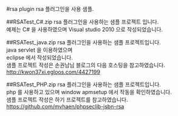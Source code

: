 #rsa plugin
rsa 플러그인을 사용 샘플.  

##RSATest_C#.zip
rsa 플러그인을 사용하는 샘플 프로젝트 입니다.  
예제는 C# 을 사용하였으며
Visual studio 2010 으로 작성되었습니다.

##RSATest_java.zip
rsa 플러그인을 사용하는 샘플 프로젝트입니다.  
java servlet 을 이용하였으며  
eclipse 에서 작성되었습니다.  
샘플 프로젝트 작성은 손권남님 블로그의 다음 호스팅을 참고하였습니다.  
http://kwon37xi.egloos.com/4427199

##RSATest_PHP.zip
rsa 플러그인을 사용하는 샘플 프로젝트입니다.  
php 를 사용하고 있으며
window apmsetup 에서 작동을 확인하였습니다.  
샘플 프로젝트 작성은 하기 프로젝트를 참고하였습니다.  
https://github.com/mvhaen/phpseclib-jsbn-rsa